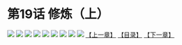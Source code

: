 # 第19话 修炼（上）
![](https://mhpic.xiaomingtaiji.net/comic/D/斗破苍穹拆分版/19话/1.jpg-zymk.middle.webp)
![](https://mhpic.xiaomingtaiji.net/comic/D/斗破苍穹拆分版/19话/2.jpg-zymk.middle.webp)
![](https://mhpic.xiaomingtaiji.net/comic/D/斗破苍穹拆分版/19话/3.jpg-zymk.middle.webp)
![](https://mhpic.xiaomingtaiji.net/comic/D/斗破苍穹拆分版/19话/4.jpg-zymk.middle.webp)
![](https://mhpic.xiaomingtaiji.net/comic/D/斗破苍穹拆分版/19话/5.jpg-zymk.middle.webp)
![](https://mhpic.xiaomingtaiji.net/comic/D/斗破苍穹拆分版/19话/6.jpg-zymk.middle.webp)
![](https://mhpic.xiaomingtaiji.net/comic/D/斗破苍穹拆分版/19话/7.jpg-zymk.middle.webp)
![](https://mhpic.xiaomingtaiji.net/comic/D/斗破苍穹拆分版/19话/8.jpg-zymk.middle.webp)
![](https://mhpic.xiaomingtaiji.net/comic/D/斗破苍穹拆分版/19话/9.jpg-zymk.middle.webp)
[【上一章】](./18.md)
[【目录】](./READMD.md)
[【下一章】](./20.md)
